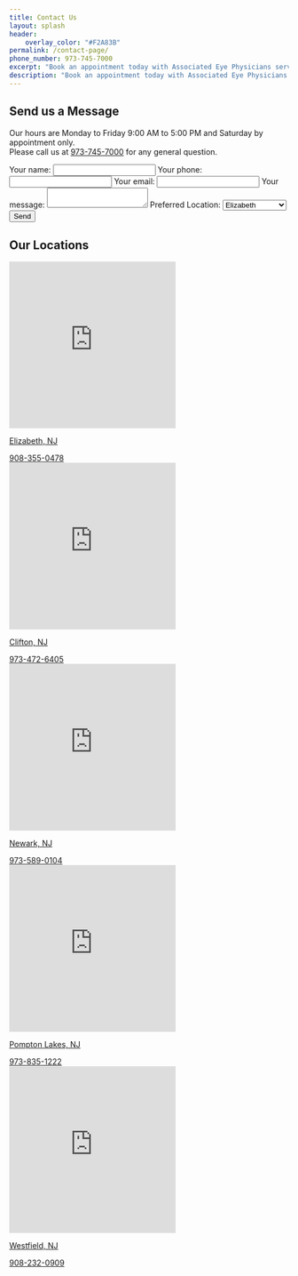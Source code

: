 ```yaml
---
title: Contact Us
layout: splash
header:
    overlay_color: "#F2A83B"
permalink: /contact-page/
phone_number: 973-745-7000
excerpt: "Book an appointment today with Associated Eye Physicians serving northern New Jersey - Clifton, Elizabeth, Newark, Pompton Lakes, and Westfield"
description: "Book an appointment today with Associated Eye Physicians serving northern New Jersey - Clifton, Elizabeth, Newark, Pompton Lakes,and Westfield"
---
```

## Send us a Message
Our hours are Monday to Friday 9:00 AM to 5:00 PM and Saturday by appointment only.  
Please call us at [973-745-7000](tel:9737457000) for any general question. 
<div class="contact-form">
<form id="contact-form" action="https://formspree.io/f/mdovrwdl" method="POST">
  <label>
    Your name:
    <input type="text" name="name">
  </label>
    <label>
    Your phone:
    <input type="tel" name="phone">
  </label>
  <label>
    Your email:
    <input type="email" name="email">
  </label>
  <label>
    Your message:
    <textarea name="message"></textarea>
  </label>
  <label>
  Preferred Location:
    <select name="clinic_location" >
      <option value="Elizabeth">Elizabeth</option>
      <option value="Clifton">Clifton</option>
      <option value="Newark">Newark</option>
      <option value="Pompton Lakes">Pompton Lakes</option>
      <option value="Westfield">Westfield</option>
    </select>
  </label>
  <!-- your other form fields go here -->
  <button type="submit">Send</button>
</form>
</div>

## Our Locations
<div class="locations">
    <div>
        <iframe src="https://www.google.com/maps/embed?pb=!1m18!1m12!1m3!1d3026.6739823794874!2d-74.21738242350202!3d40.65911644085066!2m3!1f0!2f0!3f0!3m2!1i1024!2i768!4f13.1!3m3!1m2!1s0x89c24d4d87300a69%3A0xeb66beb4be7738c0!2s240%20Williamson%20St%2C%20Elizabeth%2C%20NJ%2007202!5e0!3m2!1sen!2sus!4v1685584403191!5m2!1sen!2sus" width="300" height="300" style="border:0;" allowfullscreen="" loading="lazy" referrerpolicy="no-referrer-when-downgrade"> </iframe>
        <p><a href="/locations/elizabeth/">Elizabeth, NJ</a></p>
        <a href="tel:908-355-0478">908-355-0478</a>
    </div>
    <div>
        <iframe src="https://www.google.com/maps/embed?pb=!1m18!1m12!1m3!1d3017.5611409860717!2d-74.16951292349452!3d40.85955812856823!2m3!1f0!2f0!3f0!3m2!1i1024!2i768!4f13.1!3m3!1m2!1s0x89c2ff01db7da18b%3A0x5f84a69aca76817f!2s1033%20Clifton%20Ave%20STE%20107%2C%20Clifton%2C%20NJ%2007013!5e0!3m2!1sen!2sus!4v1686188587693!5m2!1sen!2sus" width="300" height="300" style="border:0;" allowfullscreen="" loading="lazy" referrerpolicy="no-referrer-when-downgrade"></iframe>
        <p><a href="/locations/clifton/">Clifton, NJ</a></p>
        <a href="tel:973-472-6405">973-472-6405</a>
    </div>
    <div>
        <iframe src="https://www.google.com/maps/embed?pb=!1m18!1m12!1m3!1d3023.5216092051824!2d-74.16337462349942!3d40.72854663660168!2m3!1f0!2f0!3f0!3m2!1i1024!2i768!4f13.1!3m3!1m2!1s0x89c25384f2e305a9%3A0x981d87462f2eaf68!2sAssociated%20Eye%20Physicians!5e0!3m2!1sen!2sus!4v1686188795950!5m2!1sen!2sus" width="300" height="300" style="border:0;" allowfullscreen="" loading="lazy" referrerpolicy="no-referrer-when-downgrade"></iframe>
        <p><a href="/locations/newark/">Newark, NJ</a></p>
        <a href="tel:973-589-0104">973-589-0104</a>
    </div>
    <div>
        <iframe src="https://www.google.com/maps/embed?pb=!1m14!1m8!1m3!1d48177.21140706197!2d-74.288291!3d41.001716!3m2!1i1024!2i768!4f13.1!3m3!1m2!1s0x89c31cb60aadb30b%3A0x10e379d1a0c1aeb1!2s505%20Wanaque%20Ave%2C%20Pompton%20Lakes%2C%20NJ%2007442!5e0!3m2!1sen!2sus!4v1685673651885!5m2!1sen!2sus" width="300" height="300" style="border:0;" allowfullscreen="" loading="lazy" referrerpolicy="no-referrer-when-downgrade"></iframe>
        <p><a href="/locations/pompton-lakes/">Pompton Lakes, NJ</a></p>
        <a href="tel:973-835-1222">973-835-1222</a>
    </div>
    <div>
        <iframe src="https://www.google.com/maps/embed?pb=!1m14!1m8!1m3!1d96839.54146355084!2d-74.344472!3d40.668776!3m2!1i1024!2i768!4f13.1!3m3!1m2!1s0x89c3b1a45b7678b5%3A0xe80f76b89a530952!2s138%20S%20Euclid%20Ave%2C%20Westfield%2C%20NJ%2007090!5e0!3m2!1sen!2sus!4v1685673665774!5m2!1sen!2sus" width="300" height="300" style="border:0;" allowfullscreen="" loading="lazy" referrerpolicy="no-referrer-when-downgrade"></iframe>
        <p><a href="/locations/westfield/">Westfield, NJ</a></p>
        <a href="tel:908-232-0909">908-232-0909</a>
</div>

<script>
const form = document.getElementById('contact-form');
const nameInput = form.querySelector('input[name="name"]');
const phoneInput = form.querySelector('input[name="phone"]');
const emailInput = form.querySelector('input[name="email"]');
const submitButton = form.querySelector('button[type="submit"]');

// Email validation regex
const emailRegex = /^[^\s@]+@[^\s@]+\.[^\s@]+$/;

// Phone validation regex (US format)
const phoneRegex = /^[\+]?[1]?[\s\-\.]?[\(]?[0-9]{3}[\)]?[\s\-\.]?[0-9]{3}[\s\-\.]?[0-9]{4}$/;

// Initially disable submit button
submitButton.disabled = true;

// Validation function
function validateForm() {
    const nameValid = nameInput.value.trim() !== '';
    const emailValid = emailRegex.test(emailInput.value.trim());
    const phoneValid = phoneRegex.test(phoneInput.value.trim());
    submitButton.disabled = !(nameValid && (emailValid || phoneValid));
}

// Add input event listeners for real-time validation
nameInput.addEventListener('input', validateForm);
phoneInput.addEventListener('input', validateForm);
emailInput.addEventListener('input', validateForm);

// Form submission handler
form.addEventListener('submit', function(e) {
    e.preventDefault(); // Prevent default form submission

    const submitButton = this.querySelector('button[type="submit"]');
    const originalText = submitButton.textContent;

    // Show loading state
    submitButton.textContent = 'Sending...';
    submitButton.disabled = true;

    // Get form data
    const formData = new FormData(this);

    // Submit to Formspree
    fetch('https://formspree.io/f/mdovrwdl', {
        method: 'POST',
        body: formData,
        headers: {
            'Accept': 'application/json'
        }
    })
    .then(response => {
        if (response.ok) {
            // Success - redirect to thank you page with submitted data
            let url = '/thank-you/?name=' + encodeURIComponent(nameInput.value.trim());
            const emailValid = emailRegex.test(emailInput.value.trim());
            const phoneValid = phoneRegex.test(phoneInput.value.trim());
            if (emailValid) {
                url += '&email=' + encodeURIComponent(emailInput.value.trim());
            }
            if (phoneValid) {
                url += '&phone=' + encodeURIComponent(phoneInput.value.trim());
            }
            window.location.href = url;
        } else {
            // Formspree error
            throw new Error('Form submission failed');
        }
    })
    .catch(error => {
        console.error('Error:', error);
        // Show error message
        alert('Sorry, there was an error sending your message. Please try again or call us directly.');
        // Reset button
        submitButton.textContent = originalText;
        submitButton.disabled = false;
        // Re-validate after error to restore disabled state if needed
        validateForm();
    });
});
</script>
